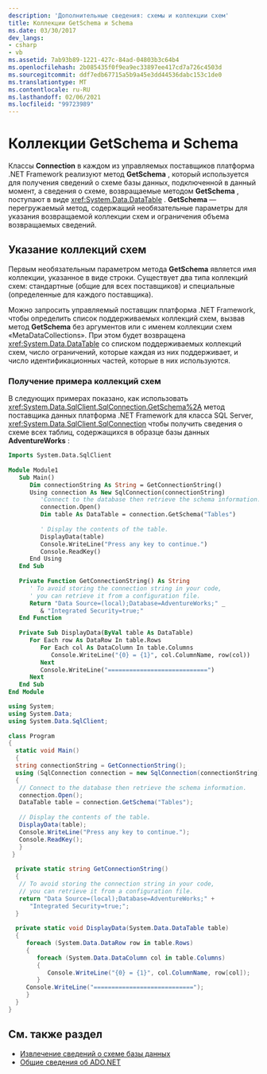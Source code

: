 ```yaml
---
description: 'Дополнительные сведения: схемы и коллекции схем'
title: Коллекции GetSchema и Schema
ms.date: 03/30/2017
dev_langs:
- csharp
- vb
ms.assetid: 7ab93b89-1221-427c-84ad-04803b3c64b4
ms.openlocfilehash: 2b085435f0f9ea9ec33897ee417cd7a726c4503d
ms.sourcegitcommit: ddf7edb67715a5b9a45e3dd44536dabc153c1de0
ms.translationtype: MT
ms.contentlocale: ru-RU
ms.lasthandoff: 02/06/2021
ms.locfileid: "99723989"
---
```

# <a name="getschema-and-schema-collections"></a>Коллекции GetSchema и Schema

Классы **Connection** в каждом из управляемых поставщиков платформа .NET Framework реализуют метод **GetSchema** , который используется для получения сведений о схеме базы данных, подключенной в данный момент, а сведения о схеме, возвращаемые методом **GetSchema** , поступают в виде <xref:System.Data.DataTable> . **GetSchema** — перегружаемый метод, содержащий необязательные параметры для указания возвращаемой коллекции схем и ограничения объема возвращаемых сведений.  
  
## <a name="specifying-the-schema-collections"></a>Указание коллекций схем  

 Первым необязательным параметром метода **GetSchema** является имя коллекции, указанное в виде строки. Существует два типа коллекций схем: стандартные (общие для всех поставщиков) и специальные (определенные для каждого поставщика).  
  
 Можно запросить управляемый поставщик платформа .NET Framework, чтобы определить список поддерживаемых коллекций схем, вызвав метод **GetSchema** без аргументов или с именем коллекции схем «MetaDataCollections». При этом будет возвращена <xref:System.Data.DataTable> со списком поддерживаемых коллекций схем, число ограничений, которые каждая из них поддерживает, и число идентификационных частей, которые в них используются.  
  
### <a name="retrieving-schema-collections-example"></a>Получение примера коллекций схем  

 В следующих примерах показано, как использовать <xref:System.Data.SqlClient.SqlConnection.GetSchema%2A> метод поставщика данных платформа .NET Framework для класса SQL Server, <xref:System.Data.SqlClient.SqlConnection> чтобы получить сведения о схеме всех таблиц, содержащихся в образце базы данных **AdventureWorks** :  
  
```vb  
Imports System.Data.SqlClient  
  
Module Module1  
   Sub Main()  
      Dim connectionString As String = GetConnectionString()  
      Using connection As New SqlConnection(connectionString)  
         'Connect to the database then retrieve the schema information.  
         connection.Open()  
         Dim table As DataTable = connection.GetSchema("Tables")  
  
         ' Display the contents of the table.  
         DisplayData(table)  
         Console.WriteLine("Press any key to continue.")  
         Console.ReadKey()  
      End Using  
   End Sub  
  
   Private Function GetConnectionString() As String  
      ' To avoid storing the connection string in your code,
      ' you can retrieve it from a configuration file.  
      Return "Data Source=(local);Database=AdventureWorks;" _  
         & "Integrated Security=true;"  
   End Function  
  
   Private Sub DisplayData(ByVal table As DataTable)  
      For Each row As DataRow In table.Rows  
         For Each col As DataColumn In table.Columns  
            Console.WriteLine("{0} = {1}", col.ColumnName, row(col))  
         Next  
         Console.WriteLine("============================")  
      Next  
   End Sub  
End Module  
```  
  
```csharp  
using System;  
using System.Data;  
using System.Data.SqlClient;  
  
class Program  
{  
  static void Main()  
  {  
  string connectionString = GetConnectionString();  
  using (SqlConnection connection = new SqlConnection(connectionString))  
  {  
   // Connect to the database then retrieve the schema information.  
   connection.Open();  
   DataTable table = connection.GetSchema("Tables");  
  
   // Display the contents of the table.  
   DisplayData(table);  
   Console.WriteLine("Press any key to continue.");  
   Console.ReadKey();  
   }  
 }  
  
  private static string GetConnectionString()  
  {  
   // To avoid storing the connection string in your code,  
   // you can retrieve it from a configuration file.  
   return "Data Source=(local);Database=AdventureWorks;" +  
      "Integrated Security=true;";  
  }  
  
  private static void DisplayData(System.Data.DataTable table)  
  {  
     foreach (System.Data.DataRow row in table.Rows)  
     {  
        foreach (System.Data.DataColumn col in table.Columns)  
        {  
           Console.WriteLine("{0} = {1}", col.ColumnName, row[col]);  
        }  
     Console.WriteLine("============================");  
     }  
  }  
}  
```  
  
## <a name="see-also"></a>См. также раздел

- [Извлечение сведений о схеме базы данных](retrieving-database-schema-information.md)
- [Общие сведения об ADO.NET](ado-net-overview.md)
